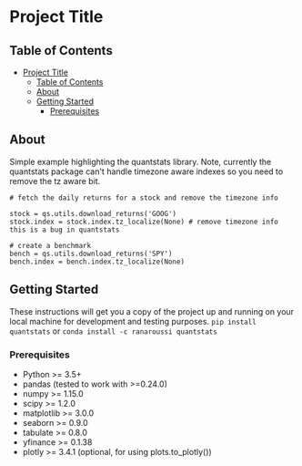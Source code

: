 # Project Title

## Table of Contents

- [Project Title](#project-title)
  - [Table of Contents](#table-of-contents)
  - [About ](#about-)
  - [Getting Started ](#getting-started-)
    - [Prerequisites](#prerequisites)

## About <a name = "about"></a>

Simple example highlighting the quantstats library. Note, currently the quantstats package can't handle timezone aware indexes so you need to remove the tz aware bit. 

```
# fetch the daily returns for a stock and remove the timezone info

stock = qs.utils.download_returns('GOOG')
stock.index = stock.index.tz_localize(None) # remove timezone info this is a bug in quantstats

# create a benchmark
bench = qs.utils.download_returns('SPY')
bench.index = bench.index.tz_localize(None) 
```

## Getting Started <a name = "getting_started"></a>

These instructions will get you a copy of the project up and running on your local machine for development and testing purposes. 
`pip install quantstats`
or 
`conda install -c ranaroussi quantstats`

### Prerequisites

- Python >= 3.5+
- pandas (tested to work with >=0.24.0)
- numpy >= 1.15.0
- scipy >= 1.2.0
- matplotlib >= 3.0.0
- seaborn >= 0.9.0
- tabulate >= 0.8.0
- yfinance >= 0.1.38
- plotly >= 3.4.1 (optional, for using plots.to_plotly())

